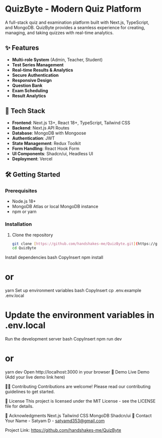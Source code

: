 # QuizByte - Modern Quiz Platform



A full-stack quiz and examination platform built with Next.js, TypeScript, and MongoDB. QuizByte provides a seamless experience for creating, managing, and taking quizzes with real-time analytics.

## ✨ Features

- **Multi-role System** (Admin, Teacher, Student)
- **Test Series Management**
- **Real-time Results & Analytics**
- **Secure Authentication**
- **Responsive Design**
- **Question Bank**
- **Exam Scheduling**
- **Result Analytics**

## 🚀 Tech Stack

- **Frontend**: Next.js 13+, React 18+, TypeScript, Tailwind CSS
- **Backend**: Next.js API Routes
- **Database**: MongoDB with Mongoose
- **Authentication**: JWT
- **State Management**: Redux Toolkit
- **Form Handling**: React Hook Form
- **UI Components**: Shadcn/ui, Headless UI
- **Deployment**: Vercel

## 🛠️ Getting Started

### Prerequisites

- Node.js 18+
- MongoDB Atlas or local MongoDB instance
- npm or yarn

### Installation

1. Clone the repository
   ```bash
   git clone [https://github.com/handshakes-me/QuizByte.git](https://github.com/handshakes-me/QuizByte.git)
   cd QuizByte
Install dependencies
bash
CopyInsert
npm install
# or
yarn
Set up environment variables
bash
CopyInsert
cp .env.example .env.local
# Update the environment variables in .env.local
Run the development server
bash
CopyInsert
npm run dev
# or
yarn dev
Open http://localhost:3000 in your browser
📱 Demo
Live Demo (Add your live demo link here)



🧑‍💻 Contributing
Contributions are welcome! Please read our contributing guidelines to get started.

📄 License
This project is licensed under the MIT License - see the LICENSE file for details.

🙏 Acknowledgments
Next.js
Tailwind CSS
MongoDB
Shadcn/ui
📧 Contact
Your Name - Satyam D - satyamd353@gmail.com

Project Link: https://github.com/handshakes-me/QuizByte
